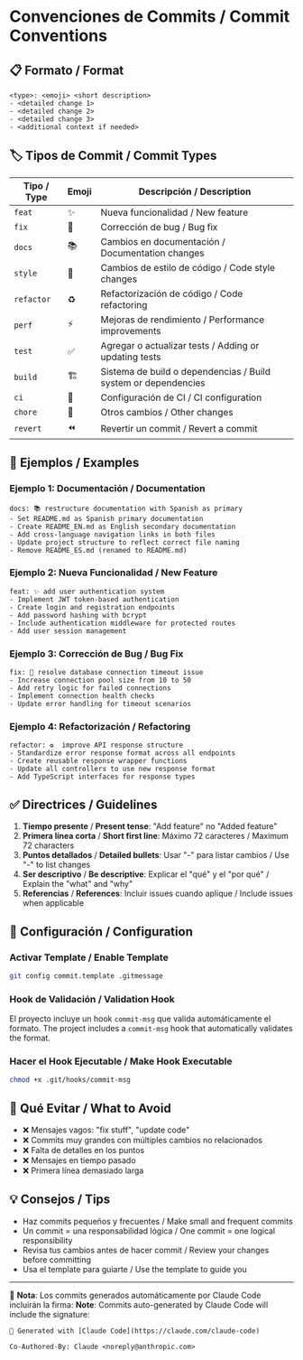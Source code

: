 # Convenciones de Commits / Commit Conventions

## 📋 Formato / Format

```
<type>: <emoji> <short description>
- <detailed change 1>
- <detailed change 2>
- <detailed change 3>
- <additional context if needed>
```

## 🏷️ Tipos de Commit / Commit Types

| Tipo / Type | Emoji | Descripción / Description |
|-------------|-------|---------------------------|
| `feat`      | ✨    | Nueva funcionalidad / New feature |
| `fix`       | 🐛    | Corrección de bug / Bug fix |
| `docs`      | 📚    | Cambios en documentación / Documentation changes |
| `style`     | 💄    | Cambios de estilo de código / Code style changes |
| `refactor`  | ♻️     | Refactorización de código / Code refactoring |
| `perf`      | ⚡    | Mejoras de rendimiento / Performance improvements |
| `test`      | ✅    | Agregar o actualizar tests / Adding or updating tests |
| `build`     | 🏗️     | Sistema de build o dependencias / Build system or dependencies |
| `ci`        | 👷    | Configuración de CI / CI configuration |
| `chore`     | 🔧    | Otros cambios / Other changes |
| `revert`    | ⏪    | Revertir un commit / Revert a commit |

## 📝 Ejemplos / Examples

### Ejemplo 1: Documentación / Documentation
```
docs: 📚 restructure documentation with Spanish as primary
- Set README.md as Spanish primary documentation
- Create README_EN.md as English secondary documentation
- Add cross-language navigation links in both files
- Update project structure to reflect correct file naming
- Remove README_ES.md (renamed to README.md)
```

### Ejemplo 2: Nueva Funcionalidad / New Feature
```
feat: ✨ add user authentication system
- Implement JWT token-based authentication
- Create login and registration endpoints
- Add password hashing with bcrypt
- Include authentication middleware for protected routes
- Add user session management
```

### Ejemplo 3: Corrección de Bug / Bug Fix
```
fix: 🐛 resolve database connection timeout issue
- Increase connection pool size from 10 to 50
- Add retry logic for failed connections
- Implement connection health checks
- Update error handling for timeout scenarios
```

### Ejemplo 4: Refactorización / Refactoring
```
refactor: ♻️  improve API response structure
- Standardize error response format across all endpoints
- Create reusable response wrapper functions
- Update all controllers to use new response format
- Add TypeScript interfaces for response types
```

## ✅ Directrices / Guidelines

1. **Tiempo presente** / **Present tense**: "Add feature" no "Added feature"
2. **Primera línea corta** / **Short first line**: Máximo 72 caracteres / Maximum 72 characters
3. **Puntos detallados** / **Detailed bullets**: Usar "-" para listar cambios / Use "-" to list changes
4. **Ser descriptivo** / **Be descriptive**: Explicar el "qué" y el "por qué" / Explain the "what" and "why"
5. **Referencias** / **References**: Incluir issues cuando aplique / Include issues when applicable

## 🔧 Configuración / Configuration

### Activar Template / Enable Template
```bash
git config commit.template .gitmessage
```

### Hook de Validación / Validation Hook
El proyecto incluye un hook `commit-msg` que valida automáticamente el formato.
The project includes a `commit-msg` hook that automatically validates the format.

### Hacer el Hook Ejecutable / Make Hook Executable
```bash
chmod +x .git/hooks/commit-msg
```

## 🚫 Qué Evitar / What to Avoid

- ❌ Mensajes vagos: "fix stuff", "update code"
- ❌ Commits muy grandes con múltiples cambios no relacionados
- ❌ Falta de detalles en los puntos
- ❌ Mensajes en tiempo pasado
- ❌ Primera línea demasiado larga

## 💡 Consejos / Tips

- Haz commits pequeños y frecuentes / Make small and frequent commits
- Un commit = una responsabilidad lógica / One commit = one logical responsibility
- Revisa tus cambios antes de hacer commit / Review your changes before committing
- Usa el template para guiarte / Use the template to guide you

---

🤖 **Nota**: Los commits generados automáticamente por Claude Code incluirán la firma:
**Note**: Commits auto-generated by Claude Code will include the signature:

```
🤖 Generated with [Claude Code](https://claude.com/claude-code)

Co-Authored-By: Claude <noreply@anthropic.com>
```
